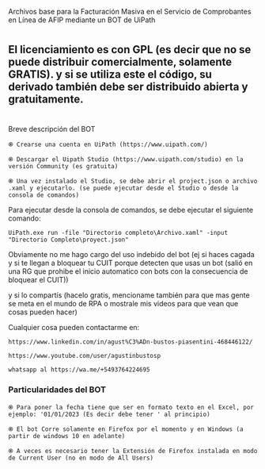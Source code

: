 Archivos base para la Facturación Masiva en el Servicio de Comprobantes en Línea de AFIP mediante un BOT de UiPath
#
## El licenciamiento es con GPL (es decir que no se puede distribuir comercialmente, solamente GRATIS). y si se utiliza este el código, su derivado también debe ser distribuido abierta y gratuitamente. 
#
##
 Breve descripción del BOT

    ֎ Crearse una cuenta en UiPath (https://www.uipath.com/)
    
    ֎ Descargar el Uipath Studio (https://www.uipath.com/studio) en la versión Community (es gratuita)
    
    ֎ Una vez instalado el Studio, se debe abrir el project.json o archivo .xaml y ejecutarlo. (se puede ejecutar desde el Studio o desde la consola de comandos)

Para ejecutar desde la consola de comandos, se debe ejecutar el siguiente comando:

    UiPath.exe run -file "Directorio completo\Archivo.xaml" -input "Directorio Completo\proyect.json"


Obviamente no me hago cargo del uso indebido del bot (ej si haces cagada y si te llegan a bloquear tu CUIT porque detecten que usas un bot (salió en una RG que prohibe el inicio automatico con bots con la consecuencia de bloquear el CUIT))

y si lo compartís (hacelo gratis, mencioname también para que mas gente se meta en el mundo de RPA o mostrale mis videos para que vean que cosas pueden hacer)

Cualquier cosa pueden contactarme en:

    https://www.linkedin.com/in/agust%C3%ADn-bustos-piasentini-468446122/

    https://www.youtube.com/user/agustinbustosp

    whatsapp al https://wa.me/+5493764224695

### Particularidades del BOT

    ֎ Para poner la fecha tiene que ser en formato texto en el Excel, por ejemplo: '01/01/2023 (Es decir debe tener ' al principio)

    ֎ El bot Corre solamente en Firefox por el momento y en Windows (a partir de windows 10 en adelante)

    ֎ A veces es necesario tener la Extensión de Firefox instalada en modo de Current User (no en modo de All Users)
